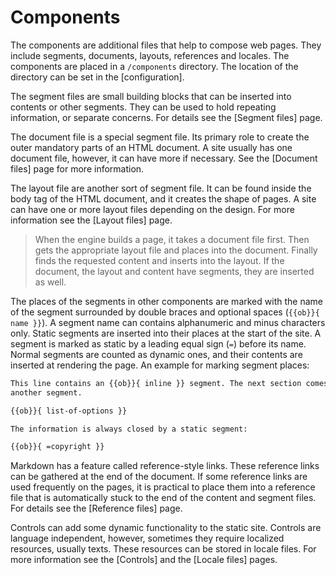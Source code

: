 <!-- ======================================================================
--- Search engine
title:          Components
keywords:       components
description:    Components in md-site-engine.
--- Menu system
order:          30
text:           Components
hidden:         false
umbel:          false
--- Page properties
id:             
document:       
layout:         layout-2-left
$-left:         #side-menu
searchable:     true
--- Side menu
side-menu-root:     /documentation
side-menu-header:   Documentation
side-menu-top:      Introduction
side-menu-depth:    2
======================================================================= -->

# Components

The components are additional files that help to compose web pages. They
include segments, documents, layouts, references and locales. The components are
placed in a `/components` directory. The location of the directory can be set
in the [configuration]. 

The segment files are small building blocks that can be inserted into contents
or other segments. They can be used to hold repeating information, or separate
concerns. For details see the [Segment files] page.

The document file is a special segment file. Its primary role to create the
outer mandatory parts of an HTML document. A site usually has one document file,
however, it can have more if necessary. See the [Document files] page for more
information.

The layout file are another sort of segment file. It can be found inside the
body tag of the HTML document, and it creates the shape of pages. A site can
have one or more layout files depending on the design. For more information see
the [Layout files] page.

> When the engine builds a page, it takes a document file first. Then gets the
appropriate layout file and places into the document. Finally finds the
requested content and inserts into the layout. If the document, the layout and
content have segments, they are inserted as well.

The places of the segments in other components are marked with the name of the
segment surrounded by double braces and optional spaces (`{{ob}}{ name }}`).
A segment name can contains alphanumeric and minus characters only. Static
segments are inserted into their places at the start of the site. A segment is
marked as static by a leading equal sign (`=`) before its name. Normal segments
are counted as dynamic ones, and their contents are inserted at rendering the
page. An example for marking segment places:

```markdown
This line contains an {{ob}}{ inline }} segment. The next section comes from
another segment.

{{ob}}{ list-of-options }}

The information is always closed by a static segment:

{{ob}}{ =copyright }}
```

Markdown has a feature called reference-style links. These reference links can
be gathered at the end of the document. If some reference links are used
frequently on the pages, it is practical to place them into a reference file
that is automatically stuck to the end of the content and segment files. For
details see the [Reference files] page.

Controls can add some dynamic functionality to the static site. Controls are
language independent, however, sometimes they require localized resources,
usually texts. These resources can be stored in locale files. For more information
see the [Controls] and the [Locale files] pages.
